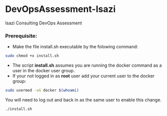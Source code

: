 # DevOpsAssessment-Isazi
Isazi Consulting DevOps Assessment

### Prerequisite:

* Make the file install.sh executable by the folowing command:

``` bash
sudo chmod +x install.sh
```

* The script **install.sh** assumes you are running the docker command as a user in the docker user group.
* If your not logged in as **root** user add your current user to the docker group:
```bash
sudo usermod -aG docker $(whoami)
```
You will need to log out and back in as the same user to enable this change.


```bash
./install.sh
```

